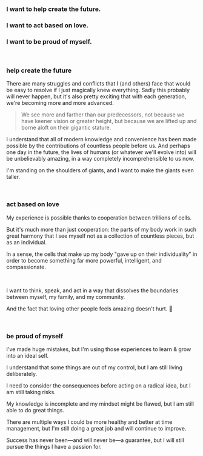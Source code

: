 ### I want to help create the future.

### I want to act based on love.

### I want to be proud of myself.

<br>

### help create the future

There are many struggles and conflicts that I (and others) face that would be easy to resolve if I just magically knew everything. Sadly this probably will never happen, but it's also pretty exciting that with each generation, we're becoming more and more advanced.

> We see more and farther than our predecessors, not because we have keener vision or greater height, but because we are lifted up and borne aloft on their gigantic stature.

I understand that all of modern knowledge and convenience has been made possible by the contributions of countless people before us. And perhaps one day in the future, the lives of humans (or whatever we'll evolve into) will be unbelievably amazing, in a way completely incomprehensible to us now.

I'm standing on the shoulders of giants, and I want to make the giants even taller.

<br>

### act based on love

My experience is possible thanks to cooperation between trillions of cells.

But it's much more than just cooperation: the parts of my body work in such great harmony that I see myself not as a collection of countless pieces, but as an individual.

In a sense, the cells that make up my body "gave up on their individuality" in order to become something far more powerful, intelligent, and compassionate.

<br>

I want to think, speak, and act in a way that dissolves the boundaries between myself, my family, and my community.

And the fact that loving other people feels amazing doesn't hurt. 🙂

<br>

### be proud of myself

I've made huge mistakes, but I'm using those experiences to learn & grow into an ideal self.

I understand that some things are out of my control, but I am still living deliberately.

I need to consider the consequences before acting on a radical idea, but I am still taking risks.

My knowledge is incomplete and my mindset might be flawed, but I am still able to do great things.

There are multiple ways I could be more healthy and better at time management, but I'm still doing a great job and will continue to improve.

Success has never been—and will never be—a guarantee, but I will still pursue the things I have a passion for.
